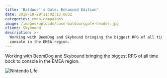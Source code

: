 ```yaml
---
title: 'Baldour''s Gate: Enhanced Edition'
date: 2019-10-28T11:02:13.063Z
categories: emea-campaigns
image: /images/uploads/case-baldoursgate-header.jpg
client: Skybound
description: >-
  Working with BeomDog and Skybound bringing the biggest RPG of all time bock to
  console in the EMEA region.
---
```

Working with BeomDog and Skybound bringing the biggest RPG of all time bock to console in the EMEA region.

![Nintendo Life](/images/uploads/case-bauldersgate-img.jpg "Nintendo Life")
